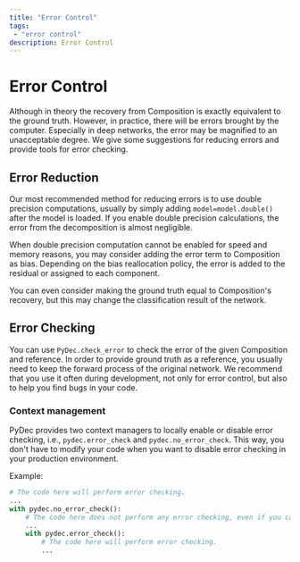 ```yaml
---
title: "Error Control"
tags: 
 - "error control"
description: Error Control
---
```

# Error Control

Although in theory the recovery from Composition is exactly equivalent to the ground truth. However, in practice, there will be errors brought by the computer. Especially in deep networks, the error may be magnified to an unacceptable degree. We give some suggestions for reducing errors and provide tools for error checking.

## Error Reduction

Our most recommended method for reducing errors is to use double precision computations, usually by simply adding `model=model.double()` after the model is loaded. If you enable double precision calculations, the error from the decomposition is almost negligible.

When double precision computation cannot be enabled for speed and memory reasons, you may consider adding the error term to Composition as bias. Depending on the bias reallocation policy, the error is added to the residual or assigned to each component.

You can even consider making the ground truth equal to Composition's recovery, but this may change the classification result of the network.

## Error Checking
You can use `PyDec.check_error` to check the error of the given Composition and reference. In order to provide ground truth as a reference, you usually need to keep the forward process of the original network. We recommend that you use it often during development, not only for error control, but also to help you find bugs in your code.

### Context management

PyDec provides two context managers to locally enable or disable error checking, i.e., `pydec.error_check` and `pydec.no_error_check`. This way, you don't have to modify your code when you want to disable error checking in your production environment.

Example:
```python
# The code here will perform error checking.
...
with pydec.no_error_check():
    # The code here does not perform any error checking, even if you call `pydec.check_error`.
    ...
    with pydec.error_check():
        # The code here will perform error checking.
        ...
```
